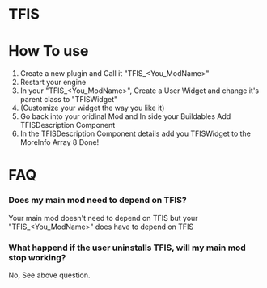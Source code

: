 # TFIS

# How To use
1. Create a new plugin and Call it "TFIS_<You_ModName>"
2. Restart your engine
3. In your "TFIS_<You_ModName>", Create a User Widget and change it's parent class to "TFISWidget"
4. (Customize your widget the way you like it)
5. Go back into your oridinal Mod and In side your Buildables Add TFISDescription Component 
6. In the TFISDescription Component details add you TFISWidget to the MoreInfo Array
8 Done!

# FAQ

### Does my main mod need to depend on TFIS?
Your main mod doesn't need to depend on TFIS but your "TFIS_<You_ModName>" does have to depend on TFIS

### What happend if the user uninstalls TFIS, will my main mod stop working?
No, See above question.
 
